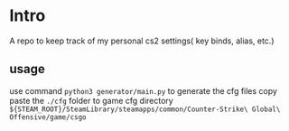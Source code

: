 # Intro

A repo to keep track of my personal cs2 settings( key binds, alias, etc.)

## usage
use command `python3 generator/main.py` to generate the cfg files
copy paste the `./cfg` folder to game cfg directory `${STEAM_ROOT}/SteamLibrary/steamapps/common/Counter-Strike\ Global\ Offensive/game/csgo`
